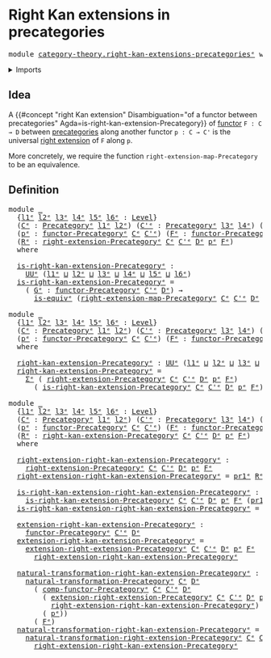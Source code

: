 # Right Kan extensions in precategories

<pre class="Agda"><a id="50" class="Keyword">module</a> <a id="57" href="category-theory.right-kan-extensions-precategories%25E1%25B5%2589.html" class="Module">category-theory.right-kan-extensions-precategoriesᵉ</a> <a id="109" class="Keyword">where</a>
</pre>
<details><summary>Imports</summary>

<pre class="Agda"><a id="165" class="Keyword">open</a> <a id="170" class="Keyword">import</a> <a id="177" href="category-theory.functors-precategories%25E1%25B5%2589.html" class="Module">category-theory.functors-precategoriesᵉ</a>
<a id="217" class="Keyword">open</a> <a id="222" class="Keyword">import</a> <a id="229" href="category-theory.natural-transformations-functors-precategories%25E1%25B5%2589.html" class="Module">category-theory.natural-transformations-functors-precategoriesᵉ</a>
<a id="293" class="Keyword">open</a> <a id="298" class="Keyword">import</a> <a id="305" href="category-theory.precategories%25E1%25B5%2589.html" class="Module">category-theory.precategoriesᵉ</a>
<a id="336" class="Keyword">open</a> <a id="341" class="Keyword">import</a> <a id="348" href="category-theory.right-extensions-precategories%25E1%25B5%2589.html" class="Module">category-theory.right-extensions-precategoriesᵉ</a>

<a id="397" class="Keyword">open</a> <a id="402" class="Keyword">import</a> <a id="409" href="foundation.dependent-pair-types%25E1%25B5%2589.html" class="Module">foundation.dependent-pair-typesᵉ</a>
<a id="442" class="Keyword">open</a> <a id="447" class="Keyword">import</a> <a id="454" href="foundation.equivalences%25E1%25B5%2589.html" class="Module">foundation.equivalencesᵉ</a>
<a id="479" class="Keyword">open</a> <a id="484" class="Keyword">import</a> <a id="491" href="foundation.identity-types%25E1%25B5%2589.html" class="Module">foundation.identity-typesᵉ</a>
<a id="518" class="Keyword">open</a> <a id="523" class="Keyword">import</a> <a id="530" href="foundation.universe-levels%25E1%25B5%2589.html" class="Module">foundation.universe-levelsᵉ</a>
</pre>
</details>

## Idea

A
{{#concept "right Kan extension" Disambiguation="of a functor between precategories" Agda=is-right-kan-extension-Precategory}}
of [functor](category-theory.functors-precategories.md) `F : C → D` between
[precategories](category-theory.precategories.md) along another functor
`p : C → C'` is the universal
[right extension](category-theory.right-extensions-precategories.md) of `F`
along `p`.

More concretely, we require the function `right-extension-map-Precategory` to be
an equivalence.

## Definition

<pre class="Agda"><a id="1100" class="Keyword">module</a> <a id="1107" href="category-theory.right-kan-extensions-precategories%25E1%25B5%2589.html#1107" class="Module">_</a>
  <a id="1111" class="Symbol">{</a><a id="1112" href="category-theory.right-kan-extensions-precategories%25E1%25B5%2589.html#1112" class="Bound">l1ᵉ</a> <a id="1116" href="category-theory.right-kan-extensions-precategories%25E1%25B5%2589.html#1116" class="Bound">l2ᵉ</a> <a id="1120" href="category-theory.right-kan-extensions-precategories%25E1%25B5%2589.html#1120" class="Bound">l3ᵉ</a> <a id="1124" href="category-theory.right-kan-extensions-precategories%25E1%25B5%2589.html#1124" class="Bound">l4ᵉ</a> <a id="1128" href="category-theory.right-kan-extensions-precategories%25E1%25B5%2589.html#1128" class="Bound">l5ᵉ</a> <a id="1132" href="category-theory.right-kan-extensions-precategories%25E1%25B5%2589.html#1132" class="Bound">l6ᵉ</a> <a id="1136" class="Symbol">:</a> <a id="1138" href="Agda.Primitive.html#742" class="Postulate">Level</a><a id="1143" class="Symbol">}</a>
  <a id="1147" class="Symbol">(</a><a id="1148" href="category-theory.right-kan-extensions-precategories%25E1%25B5%2589.html#1148" class="Bound">Cᵉ</a> <a id="1151" class="Symbol">:</a> <a id="1153" href="category-theory.precategories%25E1%25B5%2589.html#3370" class="Function">Precategoryᵉ</a> <a id="1166" href="category-theory.right-kan-extensions-precategories%25E1%25B5%2589.html#1112" class="Bound">l1ᵉ</a> <a id="1170" href="category-theory.right-kan-extensions-precategories%25E1%25B5%2589.html#1116" class="Bound">l2ᵉ</a><a id="1173" class="Symbol">)</a> <a id="1175" class="Symbol">(</a><a id="1176" href="category-theory.right-kan-extensions-precategories%25E1%25B5%2589.html#1176" class="Bound">C&#39;ᵉ</a> <a id="1180" class="Symbol">:</a> <a id="1182" href="category-theory.precategories%25E1%25B5%2589.html#3370" class="Function">Precategoryᵉ</a> <a id="1195" href="category-theory.right-kan-extensions-precategories%25E1%25B5%2589.html#1120" class="Bound">l3ᵉ</a> <a id="1199" href="category-theory.right-kan-extensions-precategories%25E1%25B5%2589.html#1124" class="Bound">l4ᵉ</a><a id="1202" class="Symbol">)</a> <a id="1204" class="Symbol">(</a><a id="1205" href="category-theory.right-kan-extensions-precategories%25E1%25B5%2589.html#1205" class="Bound">Dᵉ</a> <a id="1208" class="Symbol">:</a> <a id="1210" href="category-theory.precategories%25E1%25B5%2589.html#3370" class="Function">Precategoryᵉ</a> <a id="1223" href="category-theory.right-kan-extensions-precategories%25E1%25B5%2589.html#1128" class="Bound">l5ᵉ</a> <a id="1227" href="category-theory.right-kan-extensions-precategories%25E1%25B5%2589.html#1132" class="Bound">l6ᵉ</a><a id="1230" class="Symbol">)</a>
  <a id="1234" class="Symbol">(</a><a id="1235" href="category-theory.right-kan-extensions-precategories%25E1%25B5%2589.html#1235" class="Bound">pᵉ</a> <a id="1238" class="Symbol">:</a> <a id="1240" href="category-theory.functors-precategories%25E1%25B5%2589.html#3980" class="Function">functor-Precategoryᵉ</a> <a id="1261" href="category-theory.right-kan-extensions-precategories%25E1%25B5%2589.html#1148" class="Bound">Cᵉ</a> <a id="1264" href="category-theory.right-kan-extensions-precategories%25E1%25B5%2589.html#1176" class="Bound">C&#39;ᵉ</a><a id="1267" class="Symbol">)</a> <a id="1269" class="Symbol">(</a><a id="1270" href="category-theory.right-kan-extensions-precategories%25E1%25B5%2589.html#1270" class="Bound">Fᵉ</a> <a id="1273" class="Symbol">:</a> <a id="1275" href="category-theory.functors-precategories%25E1%25B5%2589.html#3980" class="Function">functor-Precategoryᵉ</a> <a id="1296" href="category-theory.right-kan-extensions-precategories%25E1%25B5%2589.html#1148" class="Bound">Cᵉ</a> <a id="1299" href="category-theory.right-kan-extensions-precategories%25E1%25B5%2589.html#1205" class="Bound">Dᵉ</a><a id="1301" class="Symbol">)</a>
  <a id="1305" class="Symbol">(</a><a id="1306" href="category-theory.right-kan-extensions-precategories%25E1%25B5%2589.html#1306" class="Bound">Rᵉ</a> <a id="1309" class="Symbol">:</a> <a id="1311" href="category-theory.right-extensions-precategories%25E1%25B5%2589.html#2437" class="Function">right-extension-Precategoryᵉ</a> <a id="1340" href="category-theory.right-kan-extensions-precategories%25E1%25B5%2589.html#1148" class="Bound">Cᵉ</a> <a id="1343" href="category-theory.right-kan-extensions-precategories%25E1%25B5%2589.html#1176" class="Bound">C&#39;ᵉ</a> <a id="1347" href="category-theory.right-kan-extensions-precategories%25E1%25B5%2589.html#1205" class="Bound">Dᵉ</a> <a id="1350" href="category-theory.right-kan-extensions-precategories%25E1%25B5%2589.html#1235" class="Bound">pᵉ</a> <a id="1353" href="category-theory.right-kan-extensions-precategories%25E1%25B5%2589.html#1270" class="Bound">Fᵉ</a><a id="1355" class="Symbol">)</a>
  <a id="1359" class="Keyword">where</a>

  <a id="1368" href="category-theory.right-kan-extensions-precategories%25E1%25B5%2589.html#1368" class="Function">is-right-kan-extension-Precategoryᵉ</a> <a id="1404" class="Symbol">:</a>
    <a id="1410" href="Agda.Primitive.html#429" class="Primitive">UUᵉ</a> <a id="1414" class="Symbol">(</a><a id="1415" href="category-theory.right-kan-extensions-precategories%25E1%25B5%2589.html#1112" class="Bound">l1ᵉ</a> <a id="1419" href="Agda.Primitive.html#961" class="Primitive Operator">⊔</a> <a id="1421" href="category-theory.right-kan-extensions-precategories%25E1%25B5%2589.html#1116" class="Bound">l2ᵉ</a> <a id="1425" href="Agda.Primitive.html#961" class="Primitive Operator">⊔</a> <a id="1427" href="category-theory.right-kan-extensions-precategories%25E1%25B5%2589.html#1120" class="Bound">l3ᵉ</a> <a id="1431" href="Agda.Primitive.html#961" class="Primitive Operator">⊔</a> <a id="1433" href="category-theory.right-kan-extensions-precategories%25E1%25B5%2589.html#1124" class="Bound">l4ᵉ</a> <a id="1437" href="Agda.Primitive.html#961" class="Primitive Operator">⊔</a> <a id="1439" href="category-theory.right-kan-extensions-precategories%25E1%25B5%2589.html#1128" class="Bound">l5ᵉ</a> <a id="1443" href="Agda.Primitive.html#961" class="Primitive Operator">⊔</a> <a id="1445" href="category-theory.right-kan-extensions-precategories%25E1%25B5%2589.html#1132" class="Bound">l6ᵉ</a><a id="1448" class="Symbol">)</a>
  <a id="1452" href="category-theory.right-kan-extensions-precategories%25E1%25B5%2589.html#1368" class="Function">is-right-kan-extension-Precategoryᵉ</a> <a id="1488" class="Symbol">=</a>
    <a id="1494" class="Symbol">(</a> <a id="1496" href="category-theory.right-kan-extensions-precategories%25E1%25B5%2589.html#1496" class="Bound">Gᵉ</a> <a id="1499" class="Symbol">:</a> <a id="1501" href="category-theory.functors-precategories%25E1%25B5%2589.html#3980" class="Function">functor-Precategoryᵉ</a> <a id="1522" href="category-theory.right-kan-extensions-precategories%25E1%25B5%2589.html#1176" class="Bound">C&#39;ᵉ</a> <a id="1526" href="category-theory.right-kan-extensions-precategories%25E1%25B5%2589.html#1205" class="Bound">Dᵉ</a><a id="1528" class="Symbol">)</a> <a id="1530" class="Symbol">→</a>
      <a id="1538" href="foundation-core.equivalences%25E1%25B5%2589.html#1553" class="Function">is-equivᵉ</a> <a id="1548" class="Symbol">(</a><a id="1549" href="category-theory.right-extensions-precategories%25E1%25B5%2589.html#4355" class="Function">right-extension-map-Precategoryᵉ</a> <a id="1582" href="category-theory.right-kan-extensions-precategories%25E1%25B5%2589.html#1148" class="Bound">Cᵉ</a> <a id="1585" href="category-theory.right-kan-extensions-precategories%25E1%25B5%2589.html#1176" class="Bound">C&#39;ᵉ</a> <a id="1589" href="category-theory.right-kan-extensions-precategories%25E1%25B5%2589.html#1205" class="Bound">Dᵉ</a> <a id="1592" href="category-theory.right-kan-extensions-precategories%25E1%25B5%2589.html#1235" class="Bound">pᵉ</a> <a id="1595" href="category-theory.right-kan-extensions-precategories%25E1%25B5%2589.html#1270" class="Bound">Fᵉ</a> <a id="1598" href="category-theory.right-kan-extensions-precategories%25E1%25B5%2589.html#1306" class="Bound">Rᵉ</a> <a id="1601" href="category-theory.right-kan-extensions-precategories%25E1%25B5%2589.html#1496" class="Bound">Gᵉ</a><a id="1603" class="Symbol">)</a>

<a id="1606" class="Keyword">module</a> <a id="1613" href="category-theory.right-kan-extensions-precategories%25E1%25B5%2589.html#1613" class="Module">_</a>
  <a id="1617" class="Symbol">{</a><a id="1618" href="category-theory.right-kan-extensions-precategories%25E1%25B5%2589.html#1618" class="Bound">l1ᵉ</a> <a id="1622" href="category-theory.right-kan-extensions-precategories%25E1%25B5%2589.html#1622" class="Bound">l2ᵉ</a> <a id="1626" href="category-theory.right-kan-extensions-precategories%25E1%25B5%2589.html#1626" class="Bound">l3ᵉ</a> <a id="1630" href="category-theory.right-kan-extensions-precategories%25E1%25B5%2589.html#1630" class="Bound">l4ᵉ</a> <a id="1634" href="category-theory.right-kan-extensions-precategories%25E1%25B5%2589.html#1634" class="Bound">l5ᵉ</a> <a id="1638" href="category-theory.right-kan-extensions-precategories%25E1%25B5%2589.html#1638" class="Bound">l6ᵉ</a> <a id="1642" class="Symbol">:</a> <a id="1644" href="Agda.Primitive.html#742" class="Postulate">Level</a><a id="1649" class="Symbol">}</a>
  <a id="1653" class="Symbol">(</a><a id="1654" href="category-theory.right-kan-extensions-precategories%25E1%25B5%2589.html#1654" class="Bound">Cᵉ</a> <a id="1657" class="Symbol">:</a> <a id="1659" href="category-theory.precategories%25E1%25B5%2589.html#3370" class="Function">Precategoryᵉ</a> <a id="1672" href="category-theory.right-kan-extensions-precategories%25E1%25B5%2589.html#1618" class="Bound">l1ᵉ</a> <a id="1676" href="category-theory.right-kan-extensions-precategories%25E1%25B5%2589.html#1622" class="Bound">l2ᵉ</a><a id="1679" class="Symbol">)</a> <a id="1681" class="Symbol">(</a><a id="1682" href="category-theory.right-kan-extensions-precategories%25E1%25B5%2589.html#1682" class="Bound">C&#39;ᵉ</a> <a id="1686" class="Symbol">:</a> <a id="1688" href="category-theory.precategories%25E1%25B5%2589.html#3370" class="Function">Precategoryᵉ</a> <a id="1701" href="category-theory.right-kan-extensions-precategories%25E1%25B5%2589.html#1626" class="Bound">l3ᵉ</a> <a id="1705" href="category-theory.right-kan-extensions-precategories%25E1%25B5%2589.html#1630" class="Bound">l4ᵉ</a><a id="1708" class="Symbol">)</a> <a id="1710" class="Symbol">(</a><a id="1711" href="category-theory.right-kan-extensions-precategories%25E1%25B5%2589.html#1711" class="Bound">Dᵉ</a> <a id="1714" class="Symbol">:</a> <a id="1716" href="category-theory.precategories%25E1%25B5%2589.html#3370" class="Function">Precategoryᵉ</a> <a id="1729" href="category-theory.right-kan-extensions-precategories%25E1%25B5%2589.html#1634" class="Bound">l5ᵉ</a> <a id="1733" href="category-theory.right-kan-extensions-precategories%25E1%25B5%2589.html#1638" class="Bound">l6ᵉ</a><a id="1736" class="Symbol">)</a>
  <a id="1740" class="Symbol">(</a><a id="1741" href="category-theory.right-kan-extensions-precategories%25E1%25B5%2589.html#1741" class="Bound">pᵉ</a> <a id="1744" class="Symbol">:</a> <a id="1746" href="category-theory.functors-precategories%25E1%25B5%2589.html#3980" class="Function">functor-Precategoryᵉ</a> <a id="1767" href="category-theory.right-kan-extensions-precategories%25E1%25B5%2589.html#1654" class="Bound">Cᵉ</a> <a id="1770" href="category-theory.right-kan-extensions-precategories%25E1%25B5%2589.html#1682" class="Bound">C&#39;ᵉ</a><a id="1773" class="Symbol">)</a> <a id="1775" class="Symbol">(</a><a id="1776" href="category-theory.right-kan-extensions-precategories%25E1%25B5%2589.html#1776" class="Bound">Fᵉ</a> <a id="1779" class="Symbol">:</a> <a id="1781" href="category-theory.functors-precategories%25E1%25B5%2589.html#3980" class="Function">functor-Precategoryᵉ</a> <a id="1802" href="category-theory.right-kan-extensions-precategories%25E1%25B5%2589.html#1654" class="Bound">Cᵉ</a> <a id="1805" href="category-theory.right-kan-extensions-precategories%25E1%25B5%2589.html#1711" class="Bound">Dᵉ</a><a id="1807" class="Symbol">)</a>
  <a id="1811" class="Keyword">where</a>

  <a id="1820" href="category-theory.right-kan-extensions-precategories%25E1%25B5%2589.html#1820" class="Function">right-kan-extension-Precategoryᵉ</a> <a id="1853" class="Symbol">:</a> <a id="1855" href="Agda.Primitive.html#429" class="Primitive">UUᵉ</a> <a id="1859" class="Symbol">(</a><a id="1860" href="category-theory.right-kan-extensions-precategories%25E1%25B5%2589.html#1618" class="Bound">l1ᵉ</a> <a id="1864" href="Agda.Primitive.html#961" class="Primitive Operator">⊔</a> <a id="1866" href="category-theory.right-kan-extensions-precategories%25E1%25B5%2589.html#1622" class="Bound">l2ᵉ</a> <a id="1870" href="Agda.Primitive.html#961" class="Primitive Operator">⊔</a> <a id="1872" href="category-theory.right-kan-extensions-precategories%25E1%25B5%2589.html#1626" class="Bound">l3ᵉ</a> <a id="1876" href="Agda.Primitive.html#961" class="Primitive Operator">⊔</a> <a id="1878" href="category-theory.right-kan-extensions-precategories%25E1%25B5%2589.html#1630" class="Bound">l4ᵉ</a> <a id="1882" href="Agda.Primitive.html#961" class="Primitive Operator">⊔</a> <a id="1884" href="category-theory.right-kan-extensions-precategories%25E1%25B5%2589.html#1634" class="Bound">l5ᵉ</a> <a id="1888" href="Agda.Primitive.html#961" class="Primitive Operator">⊔</a> <a id="1890" href="category-theory.right-kan-extensions-precategories%25E1%25B5%2589.html#1638" class="Bound">l6ᵉ</a><a id="1893" class="Symbol">)</a>
  <a id="1897" href="category-theory.right-kan-extensions-precategories%25E1%25B5%2589.html#1820" class="Function">right-kan-extension-Precategoryᵉ</a> <a id="1930" class="Symbol">=</a>
    <a id="1936" href="foundation.dependent-pair-types%25E1%25B5%2589.html#585" class="Record">Σᵉ</a> <a id="1939" class="Symbol">(</a> <a id="1941" href="category-theory.right-extensions-precategories%25E1%25B5%2589.html#2437" class="Function">right-extension-Precategoryᵉ</a> <a id="1970" href="category-theory.right-kan-extensions-precategories%25E1%25B5%2589.html#1654" class="Bound">Cᵉ</a> <a id="1973" href="category-theory.right-kan-extensions-precategories%25E1%25B5%2589.html#1682" class="Bound">C&#39;ᵉ</a> <a id="1977" href="category-theory.right-kan-extensions-precategories%25E1%25B5%2589.html#1711" class="Bound">Dᵉ</a> <a id="1980" href="category-theory.right-kan-extensions-precategories%25E1%25B5%2589.html#1741" class="Bound">pᵉ</a> <a id="1983" href="category-theory.right-kan-extensions-precategories%25E1%25B5%2589.html#1776" class="Bound">Fᵉ</a><a id="1985" class="Symbol">)</a>
      <a id="1993" class="Symbol">(</a> <a id="1995" href="category-theory.right-kan-extensions-precategories%25E1%25B5%2589.html#1368" class="Function">is-right-kan-extension-Precategoryᵉ</a> <a id="2031" href="category-theory.right-kan-extensions-precategories%25E1%25B5%2589.html#1654" class="Bound">Cᵉ</a> <a id="2034" href="category-theory.right-kan-extensions-precategories%25E1%25B5%2589.html#1682" class="Bound">C&#39;ᵉ</a> <a id="2038" href="category-theory.right-kan-extensions-precategories%25E1%25B5%2589.html#1711" class="Bound">Dᵉ</a> <a id="2041" href="category-theory.right-kan-extensions-precategories%25E1%25B5%2589.html#1741" class="Bound">pᵉ</a> <a id="2044" href="category-theory.right-kan-extensions-precategories%25E1%25B5%2589.html#1776" class="Bound">Fᵉ</a><a id="2046" class="Symbol">)</a>

<a id="2049" class="Keyword">module</a> <a id="2056" href="category-theory.right-kan-extensions-precategories%25E1%25B5%2589.html#2056" class="Module">_</a>
  <a id="2060" class="Symbol">{</a><a id="2061" href="category-theory.right-kan-extensions-precategories%25E1%25B5%2589.html#2061" class="Bound">l1ᵉ</a> <a id="2065" href="category-theory.right-kan-extensions-precategories%25E1%25B5%2589.html#2065" class="Bound">l2ᵉ</a> <a id="2069" href="category-theory.right-kan-extensions-precategories%25E1%25B5%2589.html#2069" class="Bound">l3ᵉ</a> <a id="2073" href="category-theory.right-kan-extensions-precategories%25E1%25B5%2589.html#2073" class="Bound">l4ᵉ</a> <a id="2077" href="category-theory.right-kan-extensions-precategories%25E1%25B5%2589.html#2077" class="Bound">l5ᵉ</a> <a id="2081" href="category-theory.right-kan-extensions-precategories%25E1%25B5%2589.html#2081" class="Bound">l6ᵉ</a> <a id="2085" class="Symbol">:</a> <a id="2087" href="Agda.Primitive.html#742" class="Postulate">Level</a><a id="2092" class="Symbol">}</a>
  <a id="2096" class="Symbol">(</a><a id="2097" href="category-theory.right-kan-extensions-precategories%25E1%25B5%2589.html#2097" class="Bound">Cᵉ</a> <a id="2100" class="Symbol">:</a> <a id="2102" href="category-theory.precategories%25E1%25B5%2589.html#3370" class="Function">Precategoryᵉ</a> <a id="2115" href="category-theory.right-kan-extensions-precategories%25E1%25B5%2589.html#2061" class="Bound">l1ᵉ</a> <a id="2119" href="category-theory.right-kan-extensions-precategories%25E1%25B5%2589.html#2065" class="Bound">l2ᵉ</a><a id="2122" class="Symbol">)</a> <a id="2124" class="Symbol">(</a><a id="2125" href="category-theory.right-kan-extensions-precategories%25E1%25B5%2589.html#2125" class="Bound">C&#39;ᵉ</a> <a id="2129" class="Symbol">:</a> <a id="2131" href="category-theory.precategories%25E1%25B5%2589.html#3370" class="Function">Precategoryᵉ</a> <a id="2144" href="category-theory.right-kan-extensions-precategories%25E1%25B5%2589.html#2069" class="Bound">l3ᵉ</a> <a id="2148" href="category-theory.right-kan-extensions-precategories%25E1%25B5%2589.html#2073" class="Bound">l4ᵉ</a><a id="2151" class="Symbol">)</a> <a id="2153" class="Symbol">(</a><a id="2154" href="category-theory.right-kan-extensions-precategories%25E1%25B5%2589.html#2154" class="Bound">Dᵉ</a> <a id="2157" class="Symbol">:</a> <a id="2159" href="category-theory.precategories%25E1%25B5%2589.html#3370" class="Function">Precategoryᵉ</a> <a id="2172" href="category-theory.right-kan-extensions-precategories%25E1%25B5%2589.html#2077" class="Bound">l5ᵉ</a> <a id="2176" href="category-theory.right-kan-extensions-precategories%25E1%25B5%2589.html#2081" class="Bound">l6ᵉ</a><a id="2179" class="Symbol">)</a>
  <a id="2183" class="Symbol">(</a><a id="2184" href="category-theory.right-kan-extensions-precategories%25E1%25B5%2589.html#2184" class="Bound">pᵉ</a> <a id="2187" class="Symbol">:</a> <a id="2189" href="category-theory.functors-precategories%25E1%25B5%2589.html#3980" class="Function">functor-Precategoryᵉ</a> <a id="2210" href="category-theory.right-kan-extensions-precategories%25E1%25B5%2589.html#2097" class="Bound">Cᵉ</a> <a id="2213" href="category-theory.right-kan-extensions-precategories%25E1%25B5%2589.html#2125" class="Bound">C&#39;ᵉ</a><a id="2216" class="Symbol">)</a> <a id="2218" class="Symbol">(</a><a id="2219" href="category-theory.right-kan-extensions-precategories%25E1%25B5%2589.html#2219" class="Bound">Fᵉ</a> <a id="2222" class="Symbol">:</a> <a id="2224" href="category-theory.functors-precategories%25E1%25B5%2589.html#3980" class="Function">functor-Precategoryᵉ</a> <a id="2245" href="category-theory.right-kan-extensions-precategories%25E1%25B5%2589.html#2097" class="Bound">Cᵉ</a> <a id="2248" href="category-theory.right-kan-extensions-precategories%25E1%25B5%2589.html#2154" class="Bound">Dᵉ</a><a id="2250" class="Symbol">)</a>
  <a id="2254" class="Symbol">(</a><a id="2255" href="category-theory.right-kan-extensions-precategories%25E1%25B5%2589.html#2255" class="Bound">Rᵉ</a> <a id="2258" class="Symbol">:</a> <a id="2260" href="category-theory.right-kan-extensions-precategories%25E1%25B5%2589.html#1820" class="Function">right-kan-extension-Precategoryᵉ</a> <a id="2293" href="category-theory.right-kan-extensions-precategories%25E1%25B5%2589.html#2097" class="Bound">Cᵉ</a> <a id="2296" href="category-theory.right-kan-extensions-precategories%25E1%25B5%2589.html#2125" class="Bound">C&#39;ᵉ</a> <a id="2300" href="category-theory.right-kan-extensions-precategories%25E1%25B5%2589.html#2154" class="Bound">Dᵉ</a> <a id="2303" href="category-theory.right-kan-extensions-precategories%25E1%25B5%2589.html#2184" class="Bound">pᵉ</a> <a id="2306" href="category-theory.right-kan-extensions-precategories%25E1%25B5%2589.html#2219" class="Bound">Fᵉ</a><a id="2308" class="Symbol">)</a>
  <a id="2312" class="Keyword">where</a>

  <a id="2321" href="category-theory.right-kan-extensions-precategories%25E1%25B5%2589.html#2321" class="Function">right-extension-right-kan-extension-Precategoryᵉ</a> <a id="2370" class="Symbol">:</a>
    <a id="2376" href="category-theory.right-extensions-precategories%25E1%25B5%2589.html#2437" class="Function">right-extension-Precategoryᵉ</a> <a id="2405" href="category-theory.right-kan-extensions-precategories%25E1%25B5%2589.html#2097" class="Bound">Cᵉ</a> <a id="2408" href="category-theory.right-kan-extensions-precategories%25E1%25B5%2589.html#2125" class="Bound">C&#39;ᵉ</a> <a id="2412" href="category-theory.right-kan-extensions-precategories%25E1%25B5%2589.html#2154" class="Bound">Dᵉ</a> <a id="2415" href="category-theory.right-kan-extensions-precategories%25E1%25B5%2589.html#2184" class="Bound">pᵉ</a> <a id="2418" href="category-theory.right-kan-extensions-precategories%25E1%25B5%2589.html#2219" class="Bound">Fᵉ</a>
  <a id="2423" href="category-theory.right-kan-extensions-precategories%25E1%25B5%2589.html#2321" class="Function">right-extension-right-kan-extension-Precategoryᵉ</a> <a id="2472" class="Symbol">=</a> <a id="2474" href="foundation.dependent-pair-types%25E1%25B5%2589.html#697" class="Field">pr1ᵉ</a> <a id="2479" href="category-theory.right-kan-extensions-precategories%25E1%25B5%2589.html#2255" class="Bound">Rᵉ</a>

  <a id="2485" href="category-theory.right-kan-extensions-precategories%25E1%25B5%2589.html#2485" class="Function">is-right-kan-extension-right-kan-extension-Precategoryᵉ</a> <a id="2541" class="Symbol">:</a>
    <a id="2547" href="category-theory.right-kan-extensions-precategories%25E1%25B5%2589.html#1368" class="Function">is-right-kan-extension-Precategoryᵉ</a> <a id="2583" href="category-theory.right-kan-extensions-precategories%25E1%25B5%2589.html#2097" class="Bound">Cᵉ</a> <a id="2586" href="category-theory.right-kan-extensions-precategories%25E1%25B5%2589.html#2125" class="Bound">C&#39;ᵉ</a> <a id="2590" href="category-theory.right-kan-extensions-precategories%25E1%25B5%2589.html#2154" class="Bound">Dᵉ</a> <a id="2593" href="category-theory.right-kan-extensions-precategories%25E1%25B5%2589.html#2184" class="Bound">pᵉ</a> <a id="2596" href="category-theory.right-kan-extensions-precategories%25E1%25B5%2589.html#2219" class="Bound">Fᵉ</a> <a id="2599" class="Symbol">(</a><a id="2600" href="foundation.dependent-pair-types%25E1%25B5%2589.html#697" class="Field">pr1ᵉ</a> <a id="2605" href="category-theory.right-kan-extensions-precategories%25E1%25B5%2589.html#2255" class="Bound">Rᵉ</a><a id="2607" class="Symbol">)</a>
  <a id="2611" href="category-theory.right-kan-extensions-precategories%25E1%25B5%2589.html#2485" class="Function">is-right-kan-extension-right-kan-extension-Precategoryᵉ</a> <a id="2667" class="Symbol">=</a> <a id="2669" href="foundation.dependent-pair-types%25E1%25B5%2589.html#711" class="Field">pr2ᵉ</a> <a id="2674" href="category-theory.right-kan-extensions-precategories%25E1%25B5%2589.html#2255" class="Bound">Rᵉ</a>

  <a id="2680" href="category-theory.right-kan-extensions-precategories%25E1%25B5%2589.html#2680" class="Function">extension-right-kan-extension-Precategoryᵉ</a> <a id="2723" class="Symbol">:</a>
    <a id="2729" href="category-theory.functors-precategories%25E1%25B5%2589.html#3980" class="Function">functor-Precategoryᵉ</a> <a id="2750" href="category-theory.right-kan-extensions-precategories%25E1%25B5%2589.html#2125" class="Bound">C&#39;ᵉ</a> <a id="2754" href="category-theory.right-kan-extensions-precategories%25E1%25B5%2589.html#2154" class="Bound">Dᵉ</a>
  <a id="2759" href="category-theory.right-kan-extensions-precategories%25E1%25B5%2589.html#2680" class="Function">extension-right-kan-extension-Precategoryᵉ</a> <a id="2802" class="Symbol">=</a>
    <a id="2808" href="category-theory.right-extensions-precategories%25E1%25B5%2589.html#2787" class="Function">extension-right-extension-Precategoryᵉ</a> <a id="2847" href="category-theory.right-kan-extensions-precategories%25E1%25B5%2589.html#2097" class="Bound">Cᵉ</a> <a id="2850" href="category-theory.right-kan-extensions-precategories%25E1%25B5%2589.html#2125" class="Bound">C&#39;ᵉ</a> <a id="2854" href="category-theory.right-kan-extensions-precategories%25E1%25B5%2589.html#2154" class="Bound">Dᵉ</a> <a id="2857" href="category-theory.right-kan-extensions-precategories%25E1%25B5%2589.html#2184" class="Bound">pᵉ</a> <a id="2860" href="category-theory.right-kan-extensions-precategories%25E1%25B5%2589.html#2219" class="Bound">Fᵉ</a>
      <a id="2869" href="category-theory.right-kan-extensions-precategories%25E1%25B5%2589.html#2321" class="Function">right-extension-right-kan-extension-Precategoryᵉ</a>

  <a id="2921" href="category-theory.right-kan-extensions-precategories%25E1%25B5%2589.html#2921" class="Function">natural-transformation-right-kan-extension-Precategoryᵉ</a> <a id="2977" class="Symbol">:</a>
    <a id="2983" href="category-theory.natural-transformations-functors-precategories%25E1%25B5%2589.html#1877" class="Function">natural-transformation-Precategoryᵉ</a> <a id="3019" href="category-theory.right-kan-extensions-precategories%25E1%25B5%2589.html#2097" class="Bound">Cᵉ</a> <a id="3022" href="category-theory.right-kan-extensions-precategories%25E1%25B5%2589.html#2154" class="Bound">Dᵉ</a>
      <a id="3031" class="Symbol">(</a> <a id="3033" href="category-theory.functors-precategories%25E1%25B5%2589.html#8728" class="Function">comp-functor-Precategoryᵉ</a> <a id="3059" href="category-theory.right-kan-extensions-precategories%25E1%25B5%2589.html#2097" class="Bound">Cᵉ</a> <a id="3062" href="category-theory.right-kan-extensions-precategories%25E1%25B5%2589.html#2125" class="Bound">C&#39;ᵉ</a> <a id="3066" href="category-theory.right-kan-extensions-precategories%25E1%25B5%2589.html#2154" class="Bound">Dᵉ</a>
        <a id="3077" class="Symbol">(</a> <a id="3079" href="category-theory.right-extensions-precategories%25E1%25B5%2589.html#2787" class="Function">extension-right-extension-Precategoryᵉ</a> <a id="3118" href="category-theory.right-kan-extensions-precategories%25E1%25B5%2589.html#2097" class="Bound">Cᵉ</a> <a id="3121" href="category-theory.right-kan-extensions-precategories%25E1%25B5%2589.html#2125" class="Bound">C&#39;ᵉ</a> <a id="3125" href="category-theory.right-kan-extensions-precategories%25E1%25B5%2589.html#2154" class="Bound">Dᵉ</a> <a id="3128" href="category-theory.right-kan-extensions-precategories%25E1%25B5%2589.html#2184" class="Bound">pᵉ</a> <a id="3131" href="category-theory.right-kan-extensions-precategories%25E1%25B5%2589.html#2219" class="Bound">Fᵉ</a>
          <a id="3144" href="category-theory.right-kan-extensions-precategories%25E1%25B5%2589.html#2321" class="Function">right-extension-right-kan-extension-Precategoryᵉ</a><a id="3192" class="Symbol">)</a>
        <a id="3202" class="Symbol">(</a> <a id="3204" href="category-theory.right-kan-extensions-precategories%25E1%25B5%2589.html#2184" class="Bound">pᵉ</a><a id="3206" class="Symbol">))</a>
      <a id="3215" class="Symbol">(</a> <a id="3217" href="category-theory.right-kan-extensions-precategories%25E1%25B5%2589.html#2219" class="Bound">Fᵉ</a><a id="3219" class="Symbol">)</a>
  <a id="3223" href="category-theory.right-kan-extensions-precategories%25E1%25B5%2589.html#2921" class="Function">natural-transformation-right-kan-extension-Precategoryᵉ</a> <a id="3279" class="Symbol">=</a>
    <a id="3285" href="category-theory.right-extensions-precategories%25E1%25B5%2589.html#2914" class="Function">natural-transformation-right-extension-Precategoryᵉ</a> <a id="3337" href="category-theory.right-kan-extensions-precategories%25E1%25B5%2589.html#2097" class="Bound">Cᵉ</a> <a id="3340" href="category-theory.right-kan-extensions-precategories%25E1%25B5%2589.html#2125" class="Bound">C&#39;ᵉ</a> <a id="3344" href="category-theory.right-kan-extensions-precategories%25E1%25B5%2589.html#2154" class="Bound">Dᵉ</a> <a id="3347" href="category-theory.right-kan-extensions-precategories%25E1%25B5%2589.html#2184" class="Bound">pᵉ</a> <a id="3350" href="category-theory.right-kan-extensions-precategories%25E1%25B5%2589.html#2219" class="Bound">Fᵉ</a>
      <a id="3359" href="category-theory.right-kan-extensions-precategories%25E1%25B5%2589.html#2321" class="Function">right-extension-right-kan-extension-Precategoryᵉ</a>
</pre>
